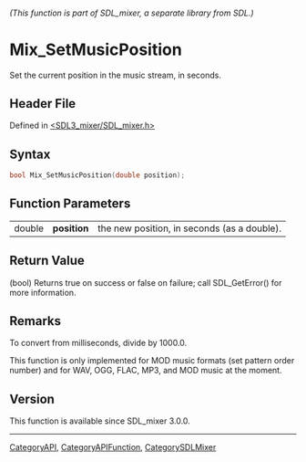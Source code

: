 ###### (This function is part of SDL_mixer, a separate library from SDL.)
# Mix_SetMusicPosition

Set the current position in the music stream, in seconds.

## Header File

Defined in [<SDL3_mixer/SDL_mixer.h>](https://github.com/libsdl-org/SDL_mixer/blob/main/include/SDL3_mixer/SDL_mixer.h)

## Syntax

```c
bool Mix_SetMusicPosition(double position);
```

## Function Parameters

|        |              |                                             |
| ------ | ------------ | ------------------------------------------- |
| double | **position** | the new position, in seconds (as a double). |

## Return Value

(bool) Returns true on success or false on failure; call SDL_GetError() for
more information.

## Remarks

To convert from milliseconds, divide by 1000.0.

This function is only implemented for MOD music formats (set pattern order
number) and for WAV, OGG, FLAC, MP3, and MOD music at the moment.

## Version

This function is available since SDL_mixer 3.0.0.

----
[CategoryAPI](CategoryAPI), [CategoryAPIFunction](CategoryAPIFunction), [CategorySDLMixer](CategorySDLMixer)

